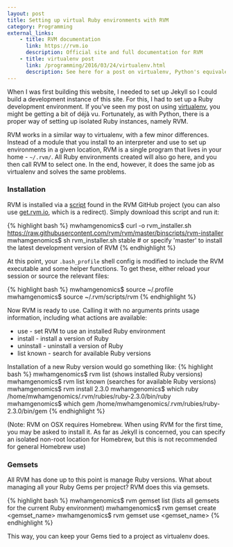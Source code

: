 ```yaml
---
layout: post
title: Setting up virtual Ruby environments with RVM
category: Programming
external_links:
    - title: RVM documentation
      link: https://rvm.io
      description: Official site and full documentation for RVM
    - title: virtualenv post
      link: /programming/2016/03/24/virtualenv.html
      description: See here for a post on virtualenv, Python's equivalent of RVM
---
```


When I was first building this website, I needed to set up Jekyll so I could build a development instance of this site. For this, I had to set up a Ruby development environment. If you've seen my post on using [virtualenv](/programming/2016/03/24/virtualenv.html), you might be getting a bit of déjà vu. Fortunately, as with Python, there is a proper way of setting up isolated Ruby instances, namely RVM.

RVM works in a similar way to virtualenv, with a few minor differences. Instead of a module that you install to an interpreter and use to set up environments in a given location, RVM is a single program that lives in your home - `~/.rvm/`. All Ruby environments created will also go here, and you then call RVM to select one. In the end, however, it does the same job as virtualenv and solves the same problems.

### Installation
RVM is installed via a [script](https://raw.githubusercontent.com/rvm/rvm/master/binscripts/rvm-installer) found in the RVM GitHub project (you can also use [get.rvm.io](get.rvm.io), which is a redirect). Simply download this script and run it:

{% highlight bash %}
mwhamgenomics$ curl -o rvm_installer.sh https://raw.githubusercontent.com/rvm/rvm/master/binscripts/rvm-installer
mwhamgenomics$ sh rvm_installer.sh stable  # or specify 'master' to install the latest development version of RVM
{% endhighlight %}

At this point, your `.bash_profile` shell config is modified to include the RVM executable and some helper functions. To get these, either reload your session or source the relevant files:

{% highlight bash %}
mwhamgenomics$ source ~/.profile
mwhamgenomics$ source ~/.rvm/scripts/rvm
{% endhighlight %}

Now RVM is ready to use. Calling it with no arguments prints usage information, including what actions are available:
- use - set RVM to use an installed Ruby environment
- install - install a version of Ruby
- uninstall - uninstall a version of Ruby
- list known - search for available Ruby versions

Installation of a new Ruby version would go something like:
{% highlight bash %}
mwhamgenomics$ rvm list
(shows installed Ruby versions)
mwhamgenomics$ rvm list known
(searches for available Ruby versions)
mwhamgenomics$ rvm install 2.3.0
mwhamgenomics$ which ruby
/home/mwhamgenomics/.rvm/rubies/ruby-2.3.0/bin/ruby
mwhamgenomics$ which gem
/home/mwhamgenomics/.rvm/rubies/ruby-2.3.0/bin/gem
{% endhighlight %}

(Note: RVM on OSX requires Homebrew. When using RVM for the first time, you may be asked to install it. As far as Jekyll is concerned, you can specify an isolated non-root location for Homebrew, but this is not recommended for general Homebrew use)


### Gemsets
All RVM has done up to this point is manage Ruby versions. What about managing all your Ruby Gems per project? RVM does this via gemsets.

{% highlight bash %}
mwhamgenomics$ rvm gemset list
(lists all gemsets for the current Ruby environment)
mwhamgenomics$ rvm gemset create <gemset_name>
mwhamgenomics$ rvm gemset use <gemset_name>
{% endhighlight %}

This way, you can keep your Gems tied to a project as virtualenv does.
